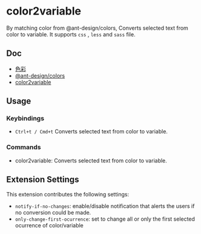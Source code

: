 # color2variable

By matching color from @ant-design/colors, Converts selected text from color to variable. It supports `css` , `less` and `sass` file.

## Doc
- [色彩](https://ant.design/docs/spec/colors-cn)
- [@ant-design/colors](https://www.npmjs.com/package/@ant-design/colors)
- [color2variable](https://www.npmjs.com/package/color2variable)

## Usage

### Keybindings

- `Ctrl+t / Cmd+t` Converts selected text from color to variable.

### Commands

- color2variable: Converts selected text from color to variable.

## Extension Settings

This extension contributes the following settings:

- `notify-if-no-changes`: enable/disable notification that alerts the users if no conversion could be made.
- `only-change-first-ocurrence`: set to change all or only the first selected ocurrence of color/variable